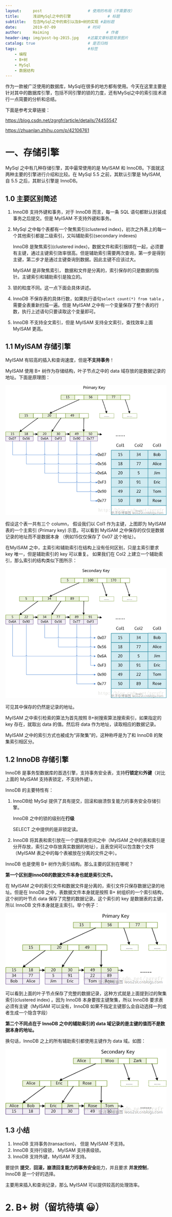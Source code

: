 ```yaml
---
layout:     post   				    # 使用的布局（不需要改）
title:      浅谈MySql之中的引擎				# 标题 
subtitle:   包含MySql之中的索引以及B+树的实现 #副标题
date:       2019-07-09 				# 时间
author:     Haiming 						# 作者
header-img: img/post-bg-2015.jpg 	#这篇文章标题背景图片
catalog: true 						# 是否归档
tags:								#标签
    - 编程
    - B+树
    - MySql
    - 数据结构
---
```


作为一款被广泛使用的数据库，MySql在很多的地方都有使用。今天在这里主要是针对其中的数据库引擎，包括不同引擎的锁的力度，还有MySql之中的索引技术进行一点简要的分析和总结。

下面是参考文章链接：

https://blog.csdn.net/zgrgfr/article/details/74455547

https://zhuanlan.zhihu.com/p/42106761

# 一、存储引擎

MySql 之中有几种存储引擎，其中最常使用的是 MyISAM 和 InnoDB。下面就这两种主要的引擎进行介绍和比较。在 MySql 5.5 之前，其默认引擎是 MyISAM, 自 5.5 之后，其默认引擎是 InnoDB。 

## 1.0 主要区别简述

1. InnoDB 支持外键和事务，对于 InnoDB 而言，每一条 SQL 语句都默认封装成事务之后提交。但是 MyISAM 不支持外键和事务。

2. MySql 之中每个表都有一个聚焦索引(clustered index)，初次之外表上的每一个其他索引都是二级索引，又叫辅助索引(secondary indexes)

   InnoDB 是聚焦索引(clustered index)，数据文件和索引捆绑在一起，必须要有主键，通过主键索引效率很高。但是辅助索引需要两次查询，第一步是得到主键，第二步才是通过主键查询到数据。因此主键不应该过大。

   MyISAM 是非聚焦索引， 数据和文件是分离的，索引保存的只是数据的指针。主键索引和辅助索引是独立的。

3. 锁的粒度不同。这一点下面会具体讲述。

4. InnoDB 不保存表的具体行数，如果执行语句`select count(*) from table` ，需要全表重新扫描一遍。但是 MyISAM 之中有一个变量保存了整个表的行数，执行上述语句只要读取这个变量即可。

5. InnoDB 不支持全文索引，但是 MyISAM 支持全文索引，查找效率上面 MyISAM 更高。

## 1.1 MyISAM 存储引擎

MyISAM 有较高的插入和查询速度，但是**不支持事务**！

 MyISAM 使用 B+ 树作为存储结构，叶子节点之中的 data 域存放的是数据记录的地址。下面是原理图：

![MyISAM](../img/20170705170330879.png)

假设这个表一共有三个 column， 假设我们以 Col1 作为主键，上图即为 MyISAM 表的一个主索引 (Primary key) 示意。可以看到 MyISAM 之中保存的仅仅是数据记录的地址而不是数据本身 （例如15仅仅保存了 0x07 这个地址）。

在MyISAM 之中，主索引和辅助索引在结构上没有任何区别，只是主索引要求 key 唯一，但是辅助索引的 key 可以重复。 如果我们在 Col2 上建立一个辅助索引，那么索引的结构类似下图所示：

![MyISAM](../img/20170705170516932.png)

可见其中保存的仍然是记录的地址。

MyISAM 之中索引检索的算法为首先按照 B+树搜索算法搜索索引，如果指定的 key 存在，就取出 data 的值。然后将 data 作为地址，读取相应的数据记录。

MyISAM 之中的索引方式也被成为“非聚集”的，这种称呼是为了和 InnoDB 的聚集索引相区分。

## 1.2 InnoDB 存储引擎

InnoDB 是事务型数据库的首选引擎，支持事务安全表，支持**行锁定**和**外键**（对比上面的 MyISAM 支持表锁定，不支持外键）。

InnoDB 的主要特性有：

1. InnoDB给 MySql 提供了具有提交，回滚和崩溃恢复能力的事务安全存储引擎。

   InnoDB 之中的锁的级别在**行级**

   SELECT 之中提供的是非锁定读。

2. InnoDB 将其表和索引放在一个逻辑表空间之中（MyISAM 之中的表和索引是分开存放，索引之中存放真实数据的地址），且表空间可以包含数个文件（MyISAM 表之中的每个表被放在分离的文件之中）。

InnoDB 也是使用 B+ 树作为索引结构。那么主要的区别在哪呢？

**第一个区别是InnoDB的数据文件本身也就是索引文件。**

在 MyISAM 之中的索引文件和数据文件是分离的，索引文件只保存数据记录的地址。但是在 InnoDB 之中，表数据文件本身就是按照 B+ 树组织的一个索引结构，这个树的叶节点 data 保存了完整的数据记录。这个索引的 key 是数据表的主键，所以 InnoDB 文件本身就是主索引。举个例子：

![InnoDB](../img/20170705170833096.png)



可以看到上面的叶子节点保存了完整的数据记录，这种方式就是上面提到过的聚集索引(clustered index) 。因为 InnoDB 本身要按主键聚集，所以 InnoDB 要求表必须有主键（MyISAM 可以没有，InnoDB 如果不指定主键那么会自动选择一列或者生成一个隐含字段）

**第二个不同点在于 InnoDB 之中的辅助索引的 data 域记录的是主键的值而不是数据本身的地址。**

换句话，InnoDB 之上的所有辅助索引都使用主键作为 data 域。如图：

![InnoDB辅助索引](../img/20170705171044159.png)



## 1.3 小结

1. InnoDB 支持事务(transaction)， 但是 MyISAM 不支持。
2. InnoDB 支持行级锁， MyISAM 支持表级锁。
3. InnoDB 支持外键，MyISAM 不支持。

要提供 **提交**，**回滚，崩溃回复能力的事务安全**能力，并且要求 **并发控制**， InnoDB 是一个好的选择。

主要用来插入和查询记录，那么 MyISAM 可以提供较高的处理效率。

# 2. B+ 树（留坑待填 😀）